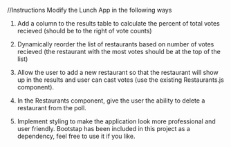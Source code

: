 //Instructions
Modify the Lunch App in the following ways

1. Add a column to the results table to calculate the percent of total votes recieved (should be to the right of vote counts)

2. Dynamically reorder the list of restaurants based on number of votes recieved (the restaurant with the most votes should be at the top of the list)

3. Allow the user to add a new restaurant so that the restaurant will show up in the results and user can cast votes (use the existing Restaurants.js component).

4. In the Restaurants component, give the user the ability to delete a restaurant from the poll.

5. Implement styling to make the application look more professional and user friendly. Bootstap has been included in this project as a dependency, feel free to use it if you like. 